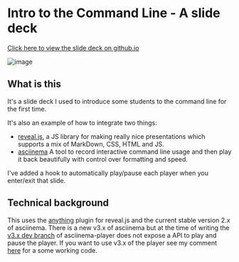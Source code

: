 # Intro to the Command Line - A slide deck
[Click here to view the slide deck on github.io][slides]

![image](https://user-images.githubusercontent.com/2063944/153746049-6e4c10e2-63b3-4759-b436-5dc0eda5b728.png)

## What is this

It's a slide deck I used to introduce some students to the command line for the first time.

It's also an example of how to integrate two things:
- [reveal.js](https://revealjs.com/), a JS library for making really nice presentations which supports a mix of MarkDown, CSS, HTML and JS.
- [asciinema](https://asciinema.org/) A tool to record interactive command line usage and then play it back beautifully with control over formatting and speed.

I've added a hook to automatically play/pause each player when you enter/exit that slide.

## Technical background
This uses the [anything][anything] plugin for reveal.js and the current stable version 2.x of asciinema. There is a new v3.x of asciinema but at the time of writing the [v3.x dev branch][asciinema-dev] of asciinema-player does not expose a API to play and pause the player. If you want to use v3.x of the player see my comment [here][using3] for a some working code.
 
[slides]: https://tomhodson.github.io/command_line_slides/#/22
[anything]: https://github.com/rajgoel/reveal.js-plugins/tree/master/anything
[using3]: https://github.com/rajgoel/reveal.js-plugins/issues/11
[asciinema-dev]: https://github.com/asciinema/asciinema-player
